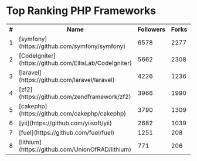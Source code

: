 Top Ranking PHP Frameworks
==========================

<table><tr><th>#</th><th>Name</th><th>Followers</th><th>Forks</th><th>Issues</th></tr>
<tr>
    <td>1</td>
    <td>[symfony](https://github.com/symfony/symfony)</td>
    <td>6578</td>
    <td>2277</td>
    <td>525</td>
</tr>

<tr>
    <td>2</td>
    <td>[CodeIgniter](https://github.com/EllisLab/CodeIgniter)</td>
    <td>5662</td>
    <td>2308</td>
    <td>218</td>
</tr>

<tr>
    <td>3</td>
    <td>[laravel](https://github.com/laravel/laravel)</td>
    <td>4226</td>
    <td>1236</td>
    <td>48</td>
</tr>

<tr>
    <td>4</td>
    <td>[zf2](https://github.com/zendframework/zf2)</td>
    <td>3966</td>
    <td>1990</td>
    <td>263</td>
</tr>

<tr>
    <td>5</td>
    <td>[cakephp](https://github.com/cakephp/cakephp)</td>
    <td>3790</td>
    <td>1309</td>
    <td>29</td>
</tr>

<tr>
    <td>6</td>
    <td>[yii](https://github.com/yiisoft/yii)</td>
    <td>2682</td>
    <td>1039</td>
    <td>468</td>
</tr>

<tr>
    <td>7</td>
    <td>[fuel](https://github.com/fuel/fuel)</td>
    <td>1251</td>
    <td>208</td>
    <td>1</td>
</tr>

<tr>
    <td>8</td>
    <td>[lithium](https://github.com/UnionOfRAD/lithium)</td>
    <td>771</td>
    <td>206</td>
    <td>46</td>
</tr>

